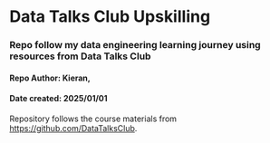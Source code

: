 # Data Talks Club Upskilling

### Repo follow my data engineering learning journey using resources from Data Talks Club

#### Repo Author: Kieran,
#### Date created: 2025/01/01

Repository follows the course materials from https://github.com/DataTalksClub.